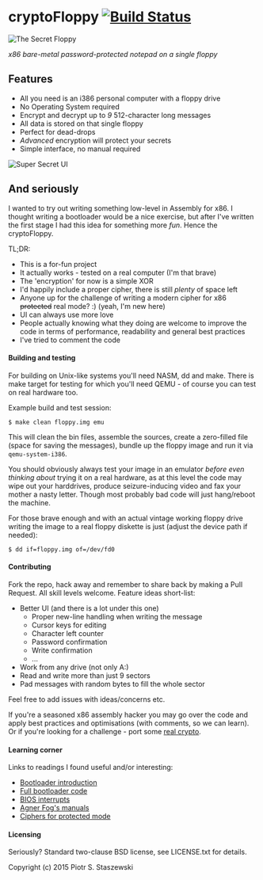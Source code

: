 # cryptoFloppy [![Build Status](https://travis-ci.org/drbig/cryptofloppy.svg?branch=master)](https://travis-ci.org/drbig/cryptofloppy)

![The Secret Floppy](https://raw.github.com/drbig/cryptofloppy/master/cryptofloppy.jpg)

*x86 bare-metal password-protected notepad on a single floppy*

## Features

 - All you need is an i386 personal computer with a floppy drive
 - No Operating System required
 - Encrypt and decrypt up to *9* 512-character long messages
 - All data is stored on that single floppy
 - Perfect for dead-drops
 - *Advanced* encryption will protect your secrets
 - Simple interface, no manual required

![Super Secret UI](https://raw.github.com/drbig/cryptofloppy/master/ui.gif)

## And seriously

I wanted to try out writing something low-level in Assembly for x86. I thought writing a bootloader would be a nice exercise, but after I've written the first stage I had this idea for something more *fun*. Hence the cryptoFloppy.

TL;DR:

 - This is a for-fun project
 - It actually works - tested on a real computer (I'm that brave)
 - The 'encryption' for now is a simple XOR
 - I'd happily include a proper cipher, there is still *plenty* of space left
 - Anyone up for the challenge of writing a modern cipher for x86 ~~protected~~ real mode? :) (yeah, I'm new here)
 - UI can always use more love
 - People actually knowing what they doing are welcome to improve the code in terms of performance, readability and general best practices
 - I've tried to comment the code

#### Building and testing

For building on Unix-like systems you'll need NASM, dd and make. There is make target for testing for which you'll need QEMU - of course you can test on real hardware too.

Example build and test session:

    $ make clean floppy.img emu

This will clean the bin files, assemble the sources, create a zero-filled file (space for saving the messages), bundle up the floppy image and run it via `qemu-system-i386`.

You should obviously always test your image in an emulator *before even thinking about* trying it on a real hardware, as at this level the code may wipe out your harddrives, produce seizure-inducing video and fax your mother a nasty letter. Though most probably bad code will just hang/reboot the machine.

For those brave enough and with an actual vintage working floppy drive writing the image to a real floppy diskette is just (adjust the device path if needed):

    $ dd if=floppy.img of=/dev/fd0

#### Contributing

Fork the repo, hack away and remember to share back by making a Pull Request. All skill levels welcome. Feature ideas short-list:

 - Better UI (and there is a lot under this one)
   - Proper new-line handling when writing the message
   - Cursor keys for editing
   - Character left counter
   - Password confirmation
   - Write confirmation
   - ...
 - Work from any drive (not only A:)
 - Read and write more than just 9 sectors
 - Pad messages with random bytes to fill the whole sector

Feel free to add issues with ideas/concerns etc.

If you're a seasoned x86 assembly hacker you may go over the code and apply best practices and optimisations (with comments, so we can learn). Or if you're looking for a challenge - port some [real crypto](http://en.wikipedia.org/wiki/Block_cipher#Blowfish).

#### Learning corner

Links to readings I found useful and/or interesting:

 - [Bootloader introduction](http://www.nondot.org/sabre/os/files/Booting/nasmBoot.txt)
 - [Full bootloader code](http://www.websofia.com/2013/10/writing-your-own-toy-operating-system-first-and-second-stage-bootloaders-together/)
 - [BIOS interrupts](http://stanislavs.org/helppc/idx_interrupt.html)
 - [Agner Fog's manuals](http://www.agner.org/optimize/)
 - [Ciphers for protected mode](http://asmaes.sourceforge.net/)

#### Licensing

Seriously? Standard two-clause BSD license, see LICENSE.txt for details.

Copyright (c) 2015 Piotr S. Staszewski
